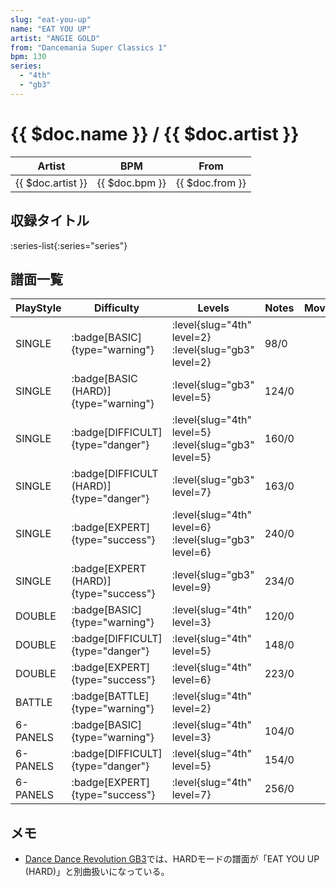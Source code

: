 ```yaml
---
slug: "eat-you-up"
name: "EAT YOU UP"
artist: "ANGIE GOLD"
from: "Dancemania Super Classics 1"
bpm: 130
series:
  - "4th"
  - "gb3"
---
```


# {{ $doc.name }} / {{ $doc.artist }}

|Artist|BPM|From|
|------|---|----|
|{{ $doc.artist }}|{{ $doc.bpm }}|{{ $doc.from }}|

## 収録タイトル

:series-list{:series="series"}

## 譜面一覧

|PlayStyle|Difficulty|Levels|Notes|Movie|
|---------|----------|------|-----|-----|
|SINGLE| :badge[BASIC]{type="warning"}|<div class="field is-grouped is-grouped-multiline"> :level{slug="4th" level=2} :level{slug="gb3" level=2}</div>|98/0||
|SINGLE| :badge[BASIC (HARD)]{type="warning"}|<div class="field is-grouped is-grouped-multiline"> :level{slug="gb3" level=5}</div>|124/0||
|SINGLE| :badge[DIFFICULT]{type="danger"}|<div class="field is-grouped is-grouped-multiline"> :level{slug="4th" level=5} :level{slug="gb3" level=5}</div>|160/0||
|SINGLE| :badge[DIFFICULT (HARD)]{type="danger"}|<div class="field is-grouped is-grouped-multiline"> :level{slug="gb3" level=7}</div>|163/0||
|SINGLE| :badge[EXPERT]{type="success"}|<div class="field is-grouped is-grouped-multiline"> :level{slug="4th" level=6} :level{slug="gb3" level=6}</div>|240/0||
|SINGLE| :badge[EXPERT (HARD)]{type="success"}|<div class="field is-grouped is-grouped-multiline"> :level{slug="gb3" level=9}</div>|234/0||
|DOUBLE| :badge[BASIC]{type="warning"}|<div class="field is-grouped is-grouped-multiline"> :level{slug="4th" level=3}</div>|120/0||
|DOUBLE| :badge[DIFFICULT]{type="danger"}|<div class="field is-grouped is-grouped-multiline"> :level{slug="4th" level=5}</div>|148/0||
|DOUBLE| :badge[EXPERT]{type="success"}|<div class="field is-grouped is-grouped-multiline"> :level{slug="4th" level=6}</div>|223/0||
|BATTLE| :badge[BATTLE]{type="warning"}|<div class="field is-grouped is-grouped-multiline"> :level{slug="4th" level=2}</div>|||
|6-PANELS| :badge[BASIC]{type="warning"}|<div class="field is-grouped is-grouped-multiline"> :level{slug="4th" level=3}</div>|104/0||
|6-PANELS| :badge[DIFFICULT]{type="danger"}|<div class="field is-grouped is-grouped-multiline"> :level{slug="4th" level=5}</div>|154/0||
|6-PANELS| :badge[EXPERT]{type="success"}|<div class="field is-grouped is-grouped-multiline"> :level{slug="4th" level=7}</div>|256/0||

## メモ

- [Dance Dance Revolution GB3](/series/gb3)では、HARDモードの譜面が「EAT YOU UP (HARD)」と別曲扱いになっている。
